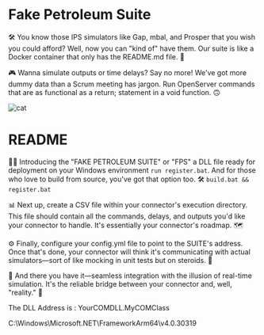 # Fake Petroleum Suite 

🛠️ You know those IPS simulators like Gap, mbal, and Prosper that you wish you could afford? Well, now you can "kind of" have them. Our suite is like a Docker container that only has the README.md file. 🤣

🎮 Wanna simulate outputs or time delays? Say no more! We've got more dummy data than a Scrum meeting has jargon. Run OpenServer commands that are as functional as a return; statement in a void function. 🙃

![cat](https://github.com/abdullah-cognite/fps/assets/100700755/a5edef40-c970-4064-86c4-a5a7711cee13)


# README

👨‍💻 Introducing the "FAKE PETROLEUM SUITE" or "FPS" a DLL file ready for deployment on your Windows environment `run register.bat`. And for those who love to build from source, you've got that option too. 🛠️ `build.bat && register.bat`

📊 Next up, create a CSV file within your connector's execution directory. This file should contain all the commands, delays, and outputs you'd like your connector to handle. It's essentially your connector's roadmap. 🗺️

⚙️ Finally, configure your config.yml file to point to the SUITE's address. Once that's done, your connector will think it's communicating with actual simulators—sort of like mocking in unit tests but on steroids. 🚀

🎉 And there you have it—seamless integration with the illusion of real-time simulation. It's the reliable bridge between your connector and, well, "reality." 🌉

The DLL Address is : YourCOMDLL.MyCOMClass

C:\Windows\Microsoft.NET\FrameworkArm64\v4.0.30319


